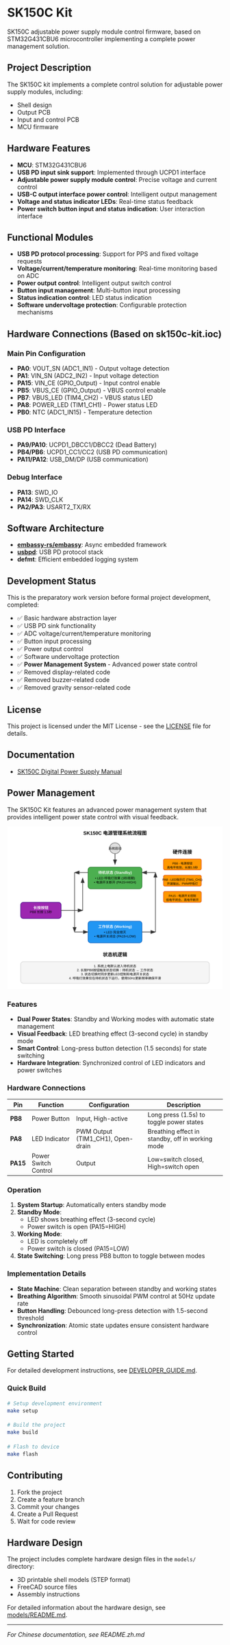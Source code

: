 # SK150C Kit

SK150C adjustable power supply module control firmware, based on STM32G431CBU6 microcontroller implementing a complete power management solution.

## Project Description

The SK150C kit implements a complete control solution for adjustable power supply modules, including:

- Shell design
- Output PCB
- Input and control PCB
- MCU firmware

## Hardware Features

- **MCU**: STM32G431CBU6
- **USB PD input sink support**: Implemented through UCPD1 interface
- **Adjustable power supply module control**: Precise voltage and current control
- **USB-C output interface power control**: Intelligent output management
- **Voltage and status indicator LEDs**: Real-time status feedback
- **Power switch button input and status indication**: User interaction interface

## Functional Modules

- **USB PD protocol processing**: Support for PPS and fixed voltage requests
- **Voltage/current/temperature monitoring**: Real-time monitoring based on ADC
- **Power output control**: Intelligent output switch control
- **Button input management**: Multi-button input processing
- **Status indication control**: LED status indication
- **Software undervoltage protection**: Configurable protection mechanisms

## Hardware Connections (Based on sk150c-kit.ioc)

### Main Pin Configuration

- **PA0**: VOUT_SN (ADC1_IN1) - Output voltage detection
- **PA1**: VIN_SN (ADC2_IN2) - Input voltage detection
- **PA15**: VIN_CE (GPIO_Output) - Input control enable
- **PB5**: VBUS_CE (GPIO_Output) - VBUS control enable
- **PB7**: VBUS_LED (TIM4_CH2) - VBUS status LED
- **PA8**: POWER_LED (TIM1_CH1) - Power status LED
- **PB0**: NTC (ADC1_IN15) - Temperature detection

### USB PD Interface

- **PA9/PA10**: UCPD1_DBCC1/DBCC2 (Dead Battery)
- **PB4/PB6**: UCPD1_CC1/CC2 (USB PD communication)
- **PA11/PA12**: USB_DM/DP (USB communication)

### Debug Interface

- **PA13**: SWD_IO
- **PA14**: SWD_CLK
- **PA2/PA3**: USART2_TX/RX

## Software Architecture

- **[embassy-rs/embassy](https://github.com/embassy-rs/embassy)**: Async embedded framework
- **[usbpd](https://github.com/elagil/usbpd/tree/main)**: USB PD protocol stack
- **defmt**: Efficient embedded logging system

## Development Status

This is the preparatory work version before formal project development, completed:

- ✅ Basic hardware abstraction layer
- ✅ USB PD sink functionality
- ✅ ADC voltage/current/temperature monitoring
- ✅ Button input processing
- ✅ Power output control
- ✅ Software undervoltage protection
- ✅ **Power Management System** - Advanced power state control
- ✅ Removed display-related code
- ✅ Removed buzzer-related code
- ✅ Removed gravity sensor-related code

## License

This project is licensed under the MIT License - see the [LICENSE](LICENSE) file for details.

## Documentation

- [SK150C Digital Power Supply Manual](docs/SK150C-Digital-Power-Supply-Manual.pdf)

## Power Management

The SK150C Kit features an advanced power management system that provides intelligent power state control with visual feedback.

![Power Management Flow](assets/power_management_flow.svg)

### Features

- **Dual Power States**: Standby and Working modes with automatic state management
- **Visual Feedback**: LED breathing effect (3-second cycle) in standby mode
- **Smart Control**: Long-press button detection (1.5 seconds) for state switching
- **Hardware Integration**: Synchronized control of LED indicators and power switches

### Hardware Connections

| Pin | Function | Configuration | Description |
|-----|----------|---------------|-------------|
| **PB8** | Power Button | Input, High-active | Long press (1.5s) to toggle power states |
| **PA8** | LED Indicator | PWM Output (TIM1_CH1), Open-drain | Breathing effect in standby, off in working mode |
| **PA15** | Power Switch Control | Output | Low=switch closed, High=switch open |

### Operation

1. **System Startup**: Automatically enters standby mode
2. **Standby Mode**:
   - LED shows breathing effect (3-second cycle)
   - Power switch is open (PA15=HIGH)
3. **Working Mode**:
   - LED is completely off
   - Power switch is closed (PA15=LOW)
4. **State Switching**: Long press PB8 button to toggle between modes

### Implementation Details

- **State Machine**: Clean separation between standby and working states
- **Breathing Algorithm**: Smooth sinusoidal PWM control at 50Hz update rate
- **Button Handling**: Debounced long-press detection with 1.5-second threshold
- **Synchronization**: Atomic state updates ensure consistent hardware control

## Getting Started

For detailed development instructions, see [DEVELOPER_GUIDE.md](DEVELOPER_GUIDE.md).

### Quick Build

```bash
# Setup development environment
make setup

# Build the project
make build

# Flash to device
make flash
```

## Contributing

1. Fork the project
2. Create a feature branch
3. Commit your changes
4. Create a Pull Request
5. Wait for code review

## Hardware Design

The project includes complete hardware design files in the `models/` directory:

- 3D printable shell models (STEP format)
- FreeCAD source files
- Assembly instructions

For detailed information about the hardware design, see [models/README.md](models/README.md).

---

*For Chinese documentation, see README.zh.md*